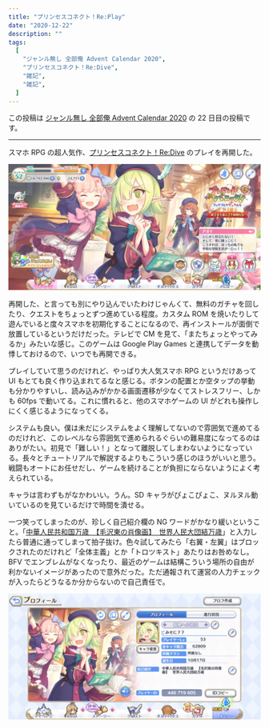 ```yaml
---
title: "プリンセスコネクト！Re:Play"
date: "2020-12-22"
description: ""
tags:
  [
    "ジャンル無し 全部俺 Advent Calendar 2020",
    "プリンセスコネクト！Re:Dive",
    "雑記",
    "雑記",
  ]
---
```


この投稿は [ジャンル無し 全部俺 Advent Calendar 2020](https://adventar.org/calendars/5495) の 22 日目の投稿です。

---

スマホ RPG の超人気作、[プリンセスコネクト！Re:Dive](https://priconne-redive.jp/) のプレイを再開した。

![](Screenshot_20201222-235347252.jpg)

再開した、と言っても別にやり込んでいたわけじゃんくて、無料のガチャを回したり、クエストをちょっとずつ進めている程度。カスタム ROM を焼いたりして遊んでいると度々スマホを初期化することになるので、再インストールが面倒で放置しているというだけだった。テレビで CM を見て、「またちょっとやってみるか」みたいな感じ。このゲームは Google Play Games と連携してデータを動悸しておけるので、いつでも再開できる。

プレイしていて思うのだけれど、やっぱり大人気スマホ RPG というだけあって UI もとても良く作り込まれてるなと感じる。ボタンの配置とか空タップの挙動も分かりやすいし、読み込みがかかる画面遷移が少なくてストレスフリー、しかも 60fps で動いてる。これに慣れると、他のスマホゲームの UI がどれも操作しにくく感じるようになってくる。

システムも良い。僕は未だにシステムをよく理解してないので雰囲気で進めてるのだけれど、このレベルなら雰囲気で進められるぐらいの難易度になってるのはありがたい。初見で「難しい！」となって離脱してしまわないようになっている。長々とチュートリアルで解説するよりもこういう感じのほうがいいと思う。戦闘もオートにお任せだし、ゲームを続けることが負担にならないようによく考えられている。

キャラは言わずもがなかわいい。うん。SD キャラがぴょこぴょこ、ヌルヌル動いているのを見ているだけで時間を潰せる。

一つ笑ってしまったのが、珍しく自己紹介欄の NG ワードがかなり緩いということ。「[中華人民共和国万歳　【毛沢東の肖像画】　世界人民大団結万歳](https://commons.wikimedia.org/wiki/File:Tiananmen_beijing_Panorama.jpg)」と入力したら普通に通ってしまって拍子抜け。色々試してみたら「右翼・左翼」はブロックされたのだけれど「全体主義」とか「トロツキスト」あたりはお咎めなし。BFV でエンブレムがなくなったり、最近のゲームは結構こういう場所の自由が利かないイメージがあったので意外だった。ただ通報されて運営の人力チェックが入ったらどうなるか分からないので自己責任で。

![](Screenshot_20201223-021309938.jpg)
